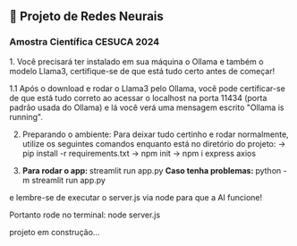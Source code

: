 ## 🧠 Projeto de Redes Neurais
### Amostra Científica CESUCA 2024

<p>
1. Você precisará ter instalado em sua máquina o Ollama e também o modelo Llama3, certifique-se de que está tudo certo antes de começar!

  1.1 Após o download e rodar o Llama3 pelo Ollama, você pode certificar-se de que está tudo correto ao acessar o localhost na porta 11434 (porta padrão usada do Ollama) e lá você verá uma mensagem escrito "Ollama is running".

2. Preparando o ambiente:
  Para deixar tudo certinho e rodar normalmente, utilize os seguintes comandos enquanto está no diretório do projeto:
    -> pip install -r requirements.txt
    -> npm init
    -> npm i express axios

3. <strong>Para rodar o app: </strong>streamlit run app.py
  <strong>Caso tenha problemas: </strong>python -m streamlit run app.py

  e lembre-se de executar o server.js via node para que a AI funcione!
  
  Portanto rode no terminal:
  node server.js

</p>

<p>projeto em construção...</p>